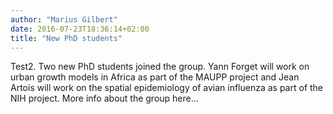 ```yaml
---
author: "Marius Gilbert"
date: 2016-07-23T18:36:14+02:00
title: "New PhD students"
---
```


Test2. Two new PhD students joined the group. Yann Forget will work on urban growth models in Africa as part of the MAUPP project  and Jean Artois will work on the spatial epidemiology of avian influenza as part of the NIH project. More info about the group here...
